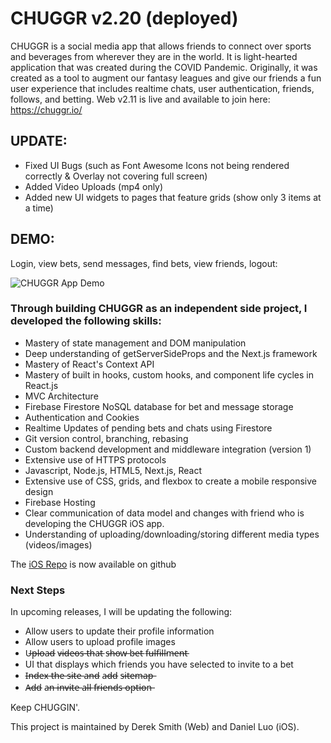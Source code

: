 # CHUGGR v2.20 (deployed)
CHUGGR is a social media app that allows friends to connect over sports and beverages from wherever they are in the world. It is light-hearted application that was created during the COVID Pandemic. Originally, it was created as a tool to augment our fantasy leagues and give our friends a fun user experience that includes realtime chats, user authentication, friends, follows, and betting. Web v2.11 is live and available to join here: https://chuggr.io/

## UPDATE: ##
 * Fixed UI Bugs (such as Font Awesome Icons not being rendered correctly & Overlay not covering full screen)
 * Added Video Uploads (mp4 only)
 * Added new UI widgets to pages that feature grids (show only 3 items at a time)

## DEMO: ##
Login, view bets, send messages, find bets, view friends, logout:

![CHUGGR App Demo](CHUGGRDEMO.gif)


### Through building CHUGGR as an independent side project, I developed the following skills: ###
 * Mastery of state management and DOM manipulation
 * Deep understanding of getServerSideProps and the Next.js framework
 * Mastery of React's Context API
 * Mastery of built in hooks, custom hooks, and component life cycles in React.js
 * MVC Architecture
 * Firebase Firestore NoSQL database for bet and message storage
 * Authentication and Cookies
 * Realtime Updates of pending bets and chats using Firestore 
 * Git version control, branching, rebasing
 * Custom backend development and middleware integration (version 1)
 * Extensive use of HTTPS protocols
 * Javascript, Node.js, HTML5, Next.js, React
 * Extensive use of CSS, grids, and flexbox to create a mobile responsive design
 * Firebase Hosting
 * Clear communication of data model and changes with friend who is developing the CHUGGR iOS app.
 * Understanding of uploading/downloading/storing different media types (videos/images)


The [iOS Repo](https://github.com/bolderkat/CHUGGR) is now available on github 

### Next Steps
In upcoming releases, I will be updating the following:
 * Allow users to update their profile information
 * Allow users to upload profile images
 * U̶p̶l̶o̶a̶d̶ v̶i̶d̶e̶o̶s̶ t̶h̶a̶t̶ s̶h̶o̶w̶ b̶e̶t̶ f̶u̶l̶f̶i̶l̶l̶m̶e̶n̶t̶
 * UI that displays which friends you have selected to invite to a bet
 * I̶n̶d̶e̶x̶ t̶h̶e̶ s̶i̶t̶e̶ a̶n̶d̶ a̶d̶d̶ s̶i̶t̶e̶m̶a̶p̶
 * A̶d̶d̶ a̶n̶ i̶n̶v̶i̶t̶e̶ a̶l̶l̶ f̶r̶i̶e̶n̶d̶s̶ o̶p̶t̶i̶o̶n̶


Keep CHUGGIN'.

This project is maintained by Derek Smith (Web) and Daniel Luo (iOS).
